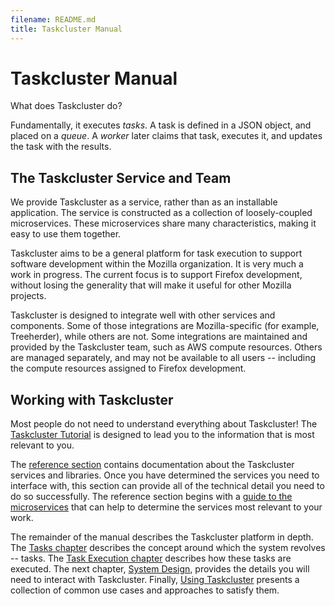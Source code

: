 ```yaml
---
filename: README.md
title: Taskcluster Manual
---
```


# Taskcluster Manual

What does Taskcluster do?

Fundamentally, it executes *tasks*. A task is defined in a JSON object, and
placed on a *queue*. A *worker* later claims that task, executes it, and
updates the task with the results.

## The Taskcluster Service and Team

We provide Taskcluster as a service, rather than as an installable application.
The service is constructed as a collection of loosely-coupled microservices.
These microservices share many characteristics, making it easy to use them
together.

Taskcluster aims to be a general platform for task execution to support
software development within the Mozilla organization. It is very much a work
in progress. The current focus is to support Firefox development, without
losing the generality that will make it useful for other Mozilla projects.

Taskcluster is designed to integrate well with other services and components.
Some of those integrations are Mozilla-specific (for example, Treeherder),
while others are not. Some integrations are maintained and provided by the
Taskcluster team, such as AWS compute resources. Others are managed separately,
and may not be available to all users -- including the compute resources
assigned to Firefox development.

## Working with Taskcluster

Most people do not need to understand everything about Taskcluster! The
[Taskcluster Tutorial](/docs/tutorial) is designed to lead you to the information
that is most relevant to you.

The [reference section](/docs/reference) contains documentation about the
Taskcluster services and libraries. Once you have determined the services you
need to interface with, this section can provide all of the technical detail
you need to do so successfully.  The reference section begins with a [guide to
the microservices](/docs/reference/guide) that can help to determine the services
most relevant to your work.

The remainder of the manual describes the Taskcluster platform in depth.  The
[Tasks chapter](/docs/manual/tasks) describes the concept around which the system
revolves -- tasks.  The [Task Execution chapter](/docs/manual/task-execution)
describes how these tasks are executed.  The next chapter, [System
Design](/docs/manual/system-design), provides the details you will need to interact
with Taskcluster. Finally, [Using Taskcluster](/docs/manual/using) presents a
collection of common use cases and approaches to satisfy them.
